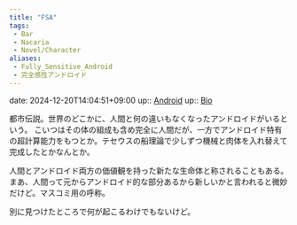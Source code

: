 ```yaml
---
title: "FSA"
tags:
 - Bar
 - Nacaria
 - Novel/Character
aliases:
 - Fully_Sensitive_Android
 - 完全感性アンドロイド
---
```


date: 2024-12-20T14:04:51+09:00
up:: [Android](../Topics/Android.md)
up:: [Bio](../Topics/Bio.md)

都市伝説。世界のどこかに、人間と何の違いもなくなったアンドロイドがいるという。
こいつはその体の組成も含め完全に人間だが、一方でアンドロイド特有の超計算能力をもつとか。テセウスの船理論で少しずつ機械と肉体を入れ替えて完成したとかなんとか。

人間とアンドロイド両方の価値観を持った新たな生命体と称されることもある。まあ、人間って元からアンドロイド的な部分あるから新しいかと言われると微妙だけど。マスコミ用の呼称。

別に見つけたところで何が起こるわけでもないけど。